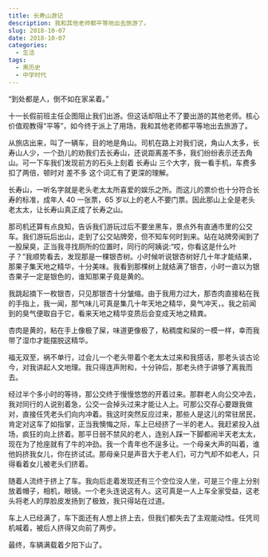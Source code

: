 ```yaml
---
title: 长寿山游记
description: 我和其他老师都平等地出去旅游了。
slug: 2018-10-07
date: 2018-10-07
categories:
  - 生活
tags:
  - 黑历史
  - 中学时代
---
```



“到处都是人，倒不如在家呆着。”

十一长假前班主任企图阻止我们出游。但这话却阻止不了要出游的其他老师。核心价值观教得“平等”，如今终于派上了用场，我和其他老师都平等地出去旅游了。

从旅店出来，叫了一辆车，目的地是角山。司机在路上对我们说，角山人太多，长寿山人少，一个劲儿的劝我们去长寿山，还说距离差不多，我们纷纷表示还去角山。可一下车我们发现前方的石头上刻着 长寿山 三个大字，我一看手机，车费多扣了两倍，顿时对 差不多 这个词汇有了更深的理解。

长寿山，一听名字就是老头老太太所喜爱的娱乐之所。而这儿的票价也十分符合长寿的标准，成年人 40 一张票，65 岁以上的老人不要门票。因此那山上全是老头老太太，让长寿山真正成了长寿之山。

那司机还算有点良知，告诉我们游玩过后不要坐黑车，景点外有直通市里的公交车。我们游玩后出山，走到了公交站牌旁，但不知车何时到来。站在站牌旁闻到了一股屎臭，正当我寻找厕所的位置时，同行的阿姨说:“哎，你看这是什么叶子？”我顺势看去，发现那是一棵银杏树。小时候听说银杏树好几十年才能结果，那果子集天地之精华，十分美味。我看到那棵树上就结满了银杏，小时一直以为银杏果子一定是银色的，谁知那果子竟是黄的。

我跳起摘下一枚银杏，只见那银杏十分皱缩。由于我用力过大，那杏肉直接粘在我的手指上，我一闻，那气味儿可真是集几十年天地之精华，臭气冲天，。我之前闻到的臭气便取自于它，看来天地之精华变质后会变成天地之精粪。

杏肉是黄的，粘在手上像极了屎，味道更像极了，粘稠度和屎的一模一样，幸而我带了湿巾才能摆脱这精华。

福无双至，祸不单行，过会儿一个老头带着个老太太过来和我搭话，那老头谈古论今，对我讲起人文地理。我只得连声附和，十分钟后，那老头终于讲够了离我而去。

经过半个多小时的等待，那公交终于慢慢悠悠的开着过来。那群老人向公交冲去，我对同行的人说别着急，公交一会掉头过来才能让人上。可那公交存心要跟我做对，直接任凭老头们向内冲着。我这时突然反应过来，那些人是这儿的常驻居民，肯定对这车了如指掌，正当我懊悔之际，车上已经挤了一半的老人。我赶紧投入战场，疯狂的向上挤着。那平日弱不禁风的老人，连别人踩一下脚都闹半天老太太，现在为了抢座就有了牛的冲劲。我一个青年也不逞多让。一个母亲大声的叫着，谁他妈挤我女儿，你在挤试试。那母亲只是声音大于老人们，可力气却不如老人，只得看着女儿被老头们挤着。

随着人流终于挤上了车。我向后走着发现还有三个空位没人坐，可是三个座上分别放着帽子，相机，眼镜。一个老头连说这有人。这可真是一人上车全家受益，这老头将老人的厚脸皮发扬到了极致，我只得站在过道。

车上人已经满了，车下面还有人想上挤上去，但我们都失去了主观能动性。任凭司机喊着，被后人挤得又向前了两步。

最终，车辆满载着夕阳下山了。
